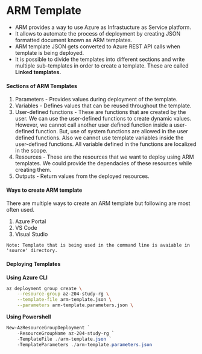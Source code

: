 # ARM Template

- ARM provides a way to use Azure as Infrastucture as Service platform.
- It allows to automate the process of deployment by creating JSON formatted document known as ARM templates.
- ARM template JSON gets converted to Azure REST API calls when template is being deployed.
- It is possible to divide the templates into different sections and write multiple sub-templates in order to create a template. These are called **Linked templates.**

#### Sections of ARM Templates

1. Parameters - Provides values during deployment of the template.
2. Variables - Defines values that can be reused throughout the template.
3. User-defined functions - These are functions that are created by the user. We can use the user-defined functions to create dynamic values. However, we cannot call another user defined function inside a user-defined function. But, use of system functions are allowed in the user defined functions. Also we cannot use template variables inside the user-defined functions. All variable defined in the functions are localized in the scope.
4. Resources - These are the resources that we want to deploy using ARM templates. We could provide the dependacies of these resources while creating them.
5. Outputs - Return values from the deployed resources.

#### Ways to create ARM template

There are multiple ways to create an ARM template but following are most often used.

1. Azure Portal
2. VS Code
3. Visual Studio

`Note: Template that is being used in the command line is avaiable in 'source' directory.`

#### Deploying Templates

**Using Azure CLI**

```bash
az deployment group create \
    --resource-group az-204-study-rg \
    --template-file arm-template.json \
    --parameters arm-template.parameters.json \
```

**Using Powershell**

```powershell
New-AzResourceGroupDeployment `
    -ResourceGroupName az-204-study-rg `
    -TemplateFile ./arm-template.json `
    -TemplateParameters ./arm-template.parameters.json
```
